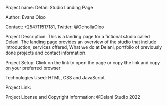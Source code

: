 Project name: Delani Studio Landing Page

Author: Evans Oloo

Contact: +254711517181, Twitter: @OchollaOloo

Project Description: This is a landing page for a fictional studio called Delani. The landing page provides an overview of the studio that include introduction, services offered, What we do at Delani, portfolio of previously done projects and contact information.

Project Setup: Click on the link to open the page or copy the link and copy on your preferred browser

Technologies Used: HTML, CSS and JavaScript

Project Link:

Project License and Copyright Information: @Delani Studio 2022
